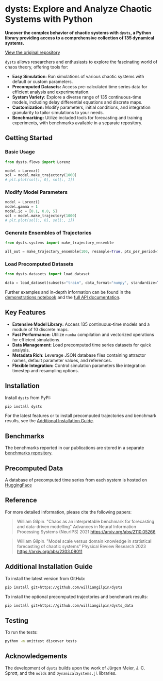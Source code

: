 # dysts: Explore and Analyze Chaotic Systems with Python

**Uncover the complex behavior of chaotic systems with `dysts`, a Python library providing access to a comprehensive collection of 135 dynamical systems.** 

[View the original repository](https://github.com/GilpinLab/dysts)

`dysts` allows researchers and enthusiasts to explore the fascinating world of chaos theory, offering tools for:

*   **Easy Simulation:** Run simulations of various chaotic systems with default or custom parameters.
*   **Precomputed Datasets:** Access pre-calculated time series data for efficient analysis and experimentation.
*   **System Variety:**  Explore a diverse range of 135 continuous-time models, including delay differential equations and discrete maps.
*   **Customization:**  Modify parameters, initial conditions, and integration granularity to tailor simulations to your needs.
*   **Benchmarking:** Utilize included tools for forecasting and training experiments, with benchmarks available in a separate repository.

## Getting Started

### Basic Usage
```python
from dysts.flows import Lorenz

model = Lorenz()
sol = model.make_trajectory(1000)
# plt.plot(sol[:, 0], sol[:, 1])
```
### Modify Model Parameters
```python
model = Lorenz()
model.gamma = 1
model.ic = [0.1, 0.0, 5]
sol = model.make_trajectory(1000)
# plt.plot(sol[:, 0], sol[:, 1])
```
### Generate Ensembles of Trajectories
```python
from dysts.systems import make_trajectory_ensemble

all_out = make_trajectory_ensemble(100, resample=True, pts_per_period=75)
```
### Load Precomputed Datasets
```python
from dysts.datasets import load_dataset

data = load_dataset(subsets="train", data_format="numpy", standardize=True)
```

Further examples and in-depth information can be found in the [demonstrations notebook](demos.ipynb) and the [full API documentation](https://gilpinlab.github.io/dysts/spbuild/html/index.html).

## Key Features

*   **Extensive Model Library:** Access 135 continuous-time models and a module of 10 discrete maps.
*   **Fast Performance:** Utilize `numba` compilation and vectorized operations for efficient simulations.
*   **Data Management:** Load precomputed time series datasets for quick analysis.
*   **Metadata Rich:** Leverage JSON database files containing attractor names, default parameter values, and references.
*   **Flexible Integration:** Control simulation parameters like integration timestep and resampling options.

## Installation

Install `dysts` from PyPI:

```bash
pip install dysts
```

For the latest features or to install precomputed trajectories and benchmark results, see the [Additional Installation Guide](#additional-installation-guide).

## Benchmarks

The benchmarks reported in our publications are stored in a separate [benchmarks repository](https://github.com/williamgilpin/dysts_data/tree/main/dysts_data/benchmarks).

## Precomputed Data

A database of precomputed time series from each system is hosted on [HuggingFace](https://huggingface.co/datasets/williamgilpin/dysts)

## Reference

For more detailed information, please cite the following papers:

> William Gilpin. "Chaos as an interpretable benchmark for forecasting and data-driven modelling" Advances in Neural Information Processing Systems (NeurIPS) 2021 https://arxiv.org/abs/2110.05266

> William Gilpin. "Model scale versus domain knowledge in statistical forecasting of chaotic systems" Physical Review Research 2023 https://arxiv.org/abs/2303.08011

## Additional Installation Guide

To install the latest version from GitHub:

```bash
pip install git+https://github.com/williamgilpin/dysts
```

To install the optional precomputed trajectories and benchmark results:

```bash
pip install git+https://github.com/williamgilpin/dysts_data
```

## Testing

To run the tests:

```bash
python -m unittest discover tests
```

## Acknowledgements

The development of `dysts` builds upon the work of Jürgen Meier, J. C. Sprott, and the `nolds` and `DynamicalSystems.jl` libraries.